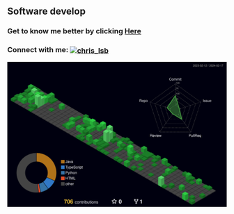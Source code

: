 <h2>Software develop</h2>
<h3 align="left">Get to know me better by clicking <a target="_blank" href="https://christianlsb.vercel.app/">Here</a></h3> 
<h3 padding-left="10px" align="left">Connect with me: <a href="https://www.linkedin.com/in/christian-lsb/" target="blank"><img align="center" src="https://raw.githubusercontent.com/rahuldkjain/github-profile-readme-generator/master/src/images/icons/Social/linked-in-alt.svg" alt="chris_lsb" height="20" width="20" /></a</h3>


![](./profile-3d-contrib/profile-night-green.svg)
